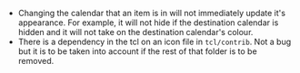 - Changing the calendar that an item is in will not immediately update it's appearance. For example, it will not hide if the destination calendar is hidden and it will not take on the destination calendar's colour.
- There is a dependency in the tcl on an icon file in `tcl/contrib`. Not a bug but it is to be taken into account if the rest of that folder is to be removed.